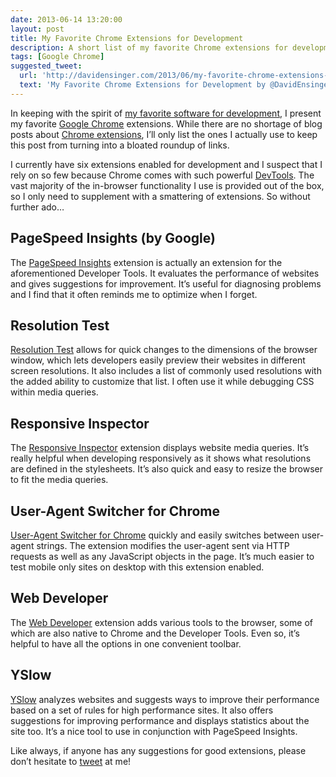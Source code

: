 ```yaml
---
date: 2013-06-14 13:20:00
layout: post
title: My Favorite Chrome Extensions for Development
description: A short list of my favorite Chrome extensions for development.
tags: [Google Chrome]
suggested_tweet:
  url: 'http://davidensinger.com/2013/06/my-favorite-chrome-extensions-for-development/'
  text: 'My Favorite Chrome Extensions for Development by @DavidEnsinger'
---
```


In keeping with the spirit of [my favorite software for development](http://davidensinger.com/2013/05/my-favorite-web-development-software/), I present my favorite [Google Chrome](http://www.google.com/chrome) extensions. While there are no shortage of blog posts about [Chrome extensions](https://chrome.google.com/webstore/category/extensions), I’ll only list the ones I actually use to keep this post from turning into a bloated roundup of links.

I currently have six extensions enabled for development and I suspect that I rely on so few because Chrome comes with such powerful [DevTools](https://developers.google.com/chrome-developer-tools/). The vast majority of the in-browser functionality I use is provided out of the box, so I only need to supplement with a smattering of extensions. So without further ado…

## PageSpeed Insights (by Google)
The [PageSpeed Insights](https://chrome.google.com/webstore/detail/pagespeed-insights-by-goo/gplegfbjlmmehdoakndmohflojccocli?hl=en) extension is actually an extension for the aforementioned Developer Tools. It evaluates the performance of websites and gives suggestions for improvement. It’s useful for diagnosing problems and I find that it often reminds me to optimize when I forget.

## Resolution Test
[Resolution Test](https://chrome.google.com/webstore/detail/resolution-test/idhfcdbheobinplaamokffboaccidbal) allows for quick changes to the dimensions of the browser window, which lets developers easily preview their websites in different screen resolutions. It also includes a list of commonly used resolutions with the added ability to customize that list. I often use it while debugging CSS within media queries.

## Responsive Inspector
The [Responsive Inspector](https://chrome.google.com/webstore/detail/responsive-inspector/memcdolmmnmnleeiodllgpibdjlkbpim) extension displays website media queries. It’s really helpful when developing responsively as it shows what resolutions are defined in the stylesheets. It’s also quick and easy to resize the browser to fit the media queries.

## User-Agent Switcher for Chrome
[User-Agent Switcher for Chrome](https://chrome.google.com/webstore/detail/user-agent-switcher-for-c/djflhoibgkdhkhhcedjiklpkjnoahfmg) quickly and easily switches between user-agent strings. The extension modifies the user-agent sent via HTTP requests as well as any JavaScript objects in the page. It’s much easier to test mobile only sites on desktop with this extension enabled.

## Web Developer
The [Web Developer](http://chrispederick.com/work/web-developer/) extension adds various tools to the browser, some of which are also native to Chrome and the Developer Tools. Even so, it’s helpful to have all the options in one convenient toolbar.

## YSlow
[YSlow](https://chrome.google.com/webstore/detail/yslow/ninejjcohidippngpapiilnmkgllmakh) analyzes websites and suggests ways to improve their performance based on a set of rules for high performance sites. It also offers suggestions for improving performance and displays statistics about the site too. It’s a nice tool to use in conjunction with PageSpeed Insights.

Like always, if anyone has any suggestions for good extensions, please don’t hesitate to [tweet](http://twitter.com/DavidEnsinger) at me!
